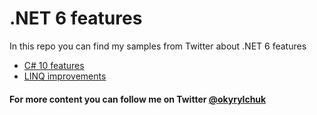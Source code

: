 # .NET 6 features

In this repo you can find my samples from Twitter about .NET 6 features

* [C# 10 features](https://github.com/okyrylchuk/dotnet6_features/tree/main/C%23%2010%20features)
* [LINQ improvements](https://github.com/okyrylchuk/dotnet6_features/tree/main/LINQ%20imrpovements)

#### For more content you can follow me on Twitter [@okyrylchuk](https://twitter.com/okyrylchuk)
